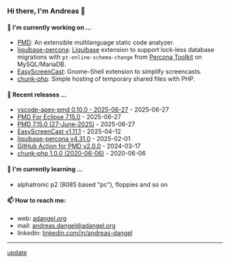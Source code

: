 ### Hi there, I'm Andreas 👋

#### 🔭 I'm currently working on ...

*   [PMD](https://github.com/pmd/pmd): An extensible multilanguage static code analyzer.
*   [liquibase-percona](https://github.com/liquibase/liquibase-percona): [Liquibase](https://github.com/liquibase/liquibase) extension to support lock-less database migrations with `pt-online-schema-change` from [Percona Toolkit](https://www.percona.com/doc/percona-toolkit/LATEST/index.html) on MySQL/MariaDB.
*   [EasyScreenCast](https://github.com/EasyScreenCast/EasyScreenCast): Gnome-Shell extension to simplify screencasts.
*   [chunk-php](https://github.com/adangel/chunk-php): Simple hosting of temporary shared files with PHP. 

#### 🚀 Recent releases ...

*   [vscode-apex-pmd 0.10.0 - 2025-06-27](https://github.com/ChuckJonas/vscode-apex-pmd/releases/tag/v0.10.0) - 2025-06-27
*   [PMD For Eclipse 7.15.0](https://github.com/pmd/pmd-eclipse-plugin/releases/tag/7.15.0.v20250627-1342-r) - 2025-06-27
*   [PMD 7.15.0 (27-June-2025)](https://github.com/pmd/pmd/releases/tag/pmd_releases/7.15.0) - 2025-06-27
*   [EasyScreenCast v1.11.1](https://github.com/EasyScreenCast/EasyScreenCast/releases/tag/1.11.1) - 2025-04-12
*   [liquibase-percona v4.31.0](https://github.com/liquibase/liquibase-percona/releases/tag/v4.31.0) - 2025-02-01
*   [GitHub Action for PMD v2.0.0](https://github.com/pmd/pmd-github-action/releases/tag/v2.0.0) - 2024-03-17
*   [chunk-php 1.0.0 (2020-06-06)](https://github.com/adangel/chunk-php/releases/tag/1.0.0) - 2020-06-06

#### 🌱 I'm currently learning ...

*   alphatronic p2 (8085 based "pc"), floppies and so on

#### 📫 How to reach me:

*   web: [adangel.org](https://adangel.org)
*   mail: [andreas.dangel@adangel.org](mailto:andreas.dangel@adangel.org)
*   linkedin: [linkedin.com/in/andreas-dangel](https://www.linkedin.com/in/andreas-dangel)

-----

[update](https://github.com/adangel/adangel/actions/workflows/update-readme.yml)
